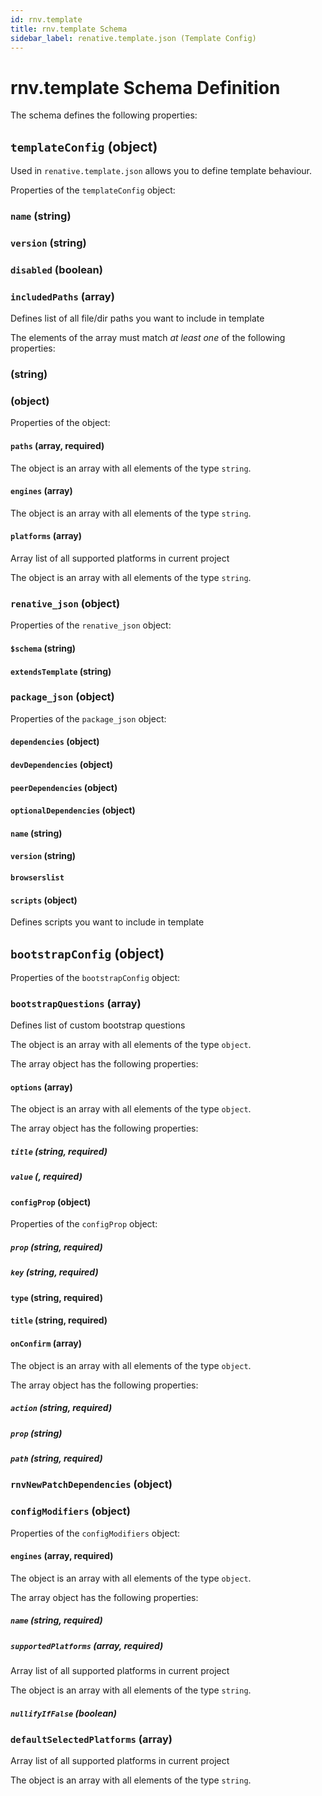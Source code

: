 ```yaml
---
id: rnv.template
title: rnv.template Schema
sidebar_label: renative.template.json (Template Config)
---
```



# rnv.template Schema Definition

The schema defines the following properties:

## `templateConfig` (object)

Used in `renative.template.json` allows you to define template behaviour.

Properties of the `templateConfig` object:

### `name` (string)

### `version` (string)

### `disabled` (boolean)

### `includedPaths` (array)

Defines list of all file/dir paths you want to include in template

The elements of the array must match *at least one* of the following properties:

### (string)

### (object)

Properties of the object:

#### `paths` (array, required)

The object is an array with all elements of the type `string`.

#### `engines` (array)

The object is an array with all elements of the type `string`.

#### `platforms` (array)

Array list of all supported platforms in current project

The object is an array with all elements of the type `string`.

### `renative_json` (object)

Properties of the `renative_json` object:

#### `$schema` (string)

#### `extendsTemplate` (string)

### `package_json` (object)

Properties of the `package_json` object:

#### `dependencies` (object)

#### `devDependencies` (object)

#### `peerDependencies` (object)

#### `optionalDependencies` (object)

#### `name` (string)

#### `version` (string)

#### `browserslist`

#### `scripts` (object)

Defines scripts you want to include in template

## `bootstrapConfig` (object)

Properties of the `bootstrapConfig` object:

### `bootstrapQuestions` (array)

Defines list of custom bootstrap questions

The object is an array with all elements of the type `object`.

The array object has the following properties:

#### `options` (array)

The object is an array with all elements of the type `object`.

The array object has the following properties:

##### `title` (string, required)

##### `value` (, required)

#### `configProp` (object)

Properties of the `configProp` object:

##### `prop` (string, required)

##### `key` (string, required)

#### `type` (string, required)

#### `title` (string, required)

#### `onConfirm` (array)

The object is an array with all elements of the type `object`.

The array object has the following properties:

##### `action` (string, required)

##### `prop` (string)

##### `path` (string, required)

### `rnvNewPatchDependencies` (object)

### `configModifiers` (object)

Properties of the `configModifiers` object:

#### `engines` (array, required)

The object is an array with all elements of the type `object`.

The array object has the following properties:

##### `name` (string, required)

##### `supportedPlatforms` (array, required)

Array list of all supported platforms in current project

The object is an array with all elements of the type `string`.

##### `nullifyIfFalse` (boolean)

### `defaultSelectedPlatforms` (array)

Array list of all supported platforms in current project

The object is an array with all elements of the type `string`.